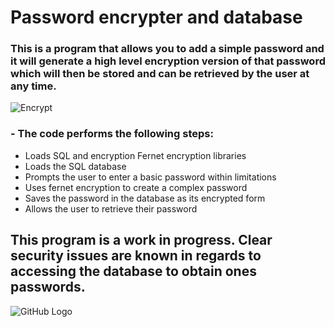 # Password encrypter and database
### This is a program that allows you to add a simple password and it will generate a high level encryption version of that password which will then be stored and can be retrieved by the user at any time. 
![Encrypt](https://www.hideipvpn.com/wp-content/uploads/2022/11/Python_Fernet.jpg)


### - The code performs the following steps:
- Loads SQL and encryption Fernet encryption libraries
- Loads the SQL database
- Prompts the user to enter a basic password within limitations
- Uses fernet encryption to create a complex password
- Saves the password in the database as its encrypted form
- Allows the user to retrieve their password 


## This program is a work in progress. Clear security issues are known in regards to accessing the database to obtain ones passwords.


![GitHub Logo](https://github.com/github.png)